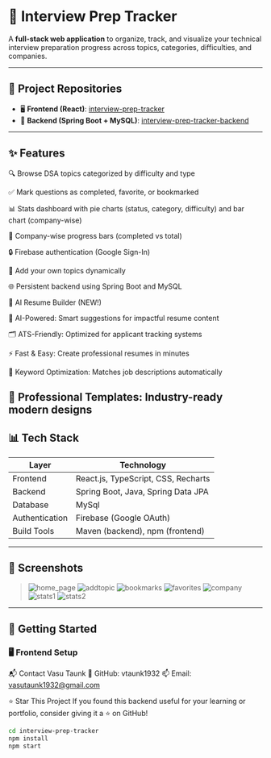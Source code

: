 # 🧠 Interview Prep Tracker

A **full-stack web application** to organize, track, and visualize your technical interview preparation progress across topics, categories, difficulties, and companies.

---

## 🔗 Project Repositories

- 🖥️ **Frontend (React)**: [interview-prep-tracker](https://github.com/LavanyaSriChava/interview-prep-tracker)
- 🔧 **Backend (Spring Boot + MySQL)**: [interview-prep-tracker-backend](https://github.com/LavanyaSriChava/interview-prep-tracker-backend)

---

## ✨ Features
🔍 Browse DSA topics categorized by difficulty and type

✅ Mark questions as completed, favorite, or bookmarked

📊 Stats dashboard with pie charts (status, category, difficulty) and bar chart (company-wise)

📶 Company-wise progress bars (completed vs total)

🔒 Firebase authentication (Google Sign-In)

🎯 Add your own topics dynamically

🌐 Persistent backend using Spring Boot and MySQL

📝 AI Resume Builder (NEW!)

🤖 AI-Powered: Smart suggestions for impactful resume content

🗂 ATS-Friendly: Optimized for applicant tracking systems

⚡ Fast & Easy: Create professional resumes in minutes

🔑 Keyword Optimization: Matches job descriptions automatically

🎨 Professional Templates: Industry-ready modern designs
---

## 📊 Tech Stack

| Layer          | Technology                              |
|----------------|-----------------------------------------|
| Frontend       | React.js, TypeScript, CSS, Recharts     |
| Backend        | Spring Boot, Java, Spring Data JPA      |
| Database       | MySql                                   |
| Authentication | Firebase (Google OAuth)              |
| Build Tools    | Maven (backend), npm (frontend)         |

---

## 📸 Screenshots

> ![home_page](https://github.com/user-attachments/assets/5861e8d6-aeec-4231-b95b-af2611cf35c0)
> ![addtopic](https://github.com/user-attachments/assets/eba52a1f-0fc8-40d8-8823-2eaf65f128b7)
> ![bookmarks](https://github.com/user-attachments/assets/7c461f3a-459f-4d56-a4bc-452ae036bf9d)
> ![favorites](https://github.com/user-attachments/assets/301f25f1-403e-4a5d-94f0-c8782df301bf)
> ![company](https://github.com/user-attachments/assets/052ecccc-10be-4ad8-907c-a5a78f9c5506)
> ![stats1](https://github.com/user-attachments/assets/fa635b39-2bb0-4f81-bd93-ea285de30354)
> ![stats2](https://github.com/user-attachments/assets/e3eaeebb-bb8d-4f2e-bc17-b2ad7497c7da)






> 


---

## 🚀 Getting Started

### 🖥️ Frontend Setup


📬 Contact
Vasu Taunk
🔗 GitHub: vtaunk1932
📫 Email: vasutaunk1932@gmail.com 

⭐ Star This Project
If you found this backend useful for your learning or portfolio, consider giving it a ⭐ on GitHub!



```bash
cd interview-prep-tracker
npm install
npm start
